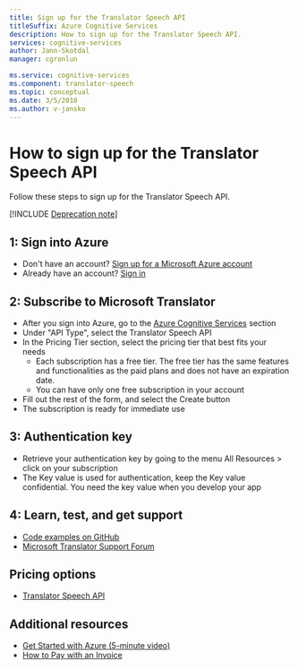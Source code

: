 ```yaml
---
title: Sign up for the Translator Speech API
titleSuffix: Azure Cognitive Services
description: How to sign up for the Translator Speech API.
services: cognitive-services
author: Jann-Skotdal
manager: cgronlun

ms.service: cognitive-services
ms.component: translator-speech
ms.topic: conceptual
ms.date: 3/5/2018
ms.author: v-jansko
---
```


# How to sign up for the Translator Speech API

Follow these steps to sign up for the Translator Speech API.

[!INCLUDE [Deprecation note](../../../includes/cognitive-services-translator-speech-deprecation-note.md)]

## 1: Sign into Azure

- Don't have an account? [Sign up for a Microsoft Azure account](http://azure.com/)
- Already have an account? [Sign in](http://portal.azure.com/)

## 2: Subscribe to Microsoft Translator

- After you sign into Azure, go to the [Azure Cognitive Services](https://portal.azure.com/#create/Microsoft.CognitiveServices) section
- Under "API Type", select the Translator Speech API
- In the Pricing Tier section, select the pricing tier that best fits your needs
	- Each subscription has a free tier. The free tier has the same features and functionalities as the paid plans and does not have an expiration date.
	- You can have only one free subscription in your account
- Fill out the rest of the form, and select the Create button
- The subscription is ready for immediate use

## 3: Authentication key

- Retrieve your authentication key by going to the menu All Resources > click on your subscription
- The Key value is used for authentication, keep the Key value confidential. You need the key value when you develop your app

## 4: Learn, test, and get support

- [Code examples on GitHub](https://github.com/MicrosoftTranslator)
- [Microsoft Translator Support Forum](https://www.aka.ms/TranslatorForum)

## Pricing options

- [Translator Speech API](https://azure.microsoft.com/pricing/details/cognitive-services/translator-speech-api/)

## Additional resources

- [Get Started with Azure (5-minute video)](https://azure.microsoft.com/get-started/?b=16.24)
- [How to Pay with an Invoice](https://azure.microsoft.com/pricing/invoicing/)
